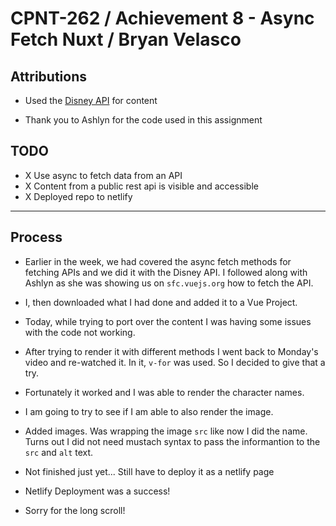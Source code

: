 # CPNT-262 / Achievement 8 - Async Fetch Nuxt / Bryan Velasco

## Attributions

- Used the [Disney API](https://disneyapi.dev/) for content

- Thank you to Ashlyn for the code used in this assignment

## TODO

- X Use async to fetch data from an API
- X Content from a public rest api is visible and accessible
- X Deployed repo to netlify

---

## Process

- Earlier in the week, we had covered the async fetch methods for fetching APIs and we did it with the Disney API. I followed along with Ashlyn as she was showing us on `sfc.vuejs.org` how to fetch the API.

- I, then downloaded what I had done and added it to a Vue Project.

- Today, while trying to port over the content I was having some issues with the code not working.

- After trying to render it with different methods I went back to Monday's video and re-watched it. In it, `v-for` was used. So I decided to give that a try.

- Fortunately it worked and I was able to render the character names.

- I am going to try to see if I am able to also render the image.

- Added images. Was wrapping the image `src` like now I did the name. Turns out I did not need mustach syntax to pass the informantion to the `src` and `alt` text.

- Not finished just yet... Still have to deploy it as a netlify page

- Netlify Deployment was a success!

- Sorry for the long scroll!
